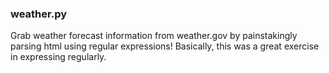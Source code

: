 ### weather.py

Grab weather forecast information from weather.gov by painstakingly parsing html using regular expressions! Basically, this was a great exercise in expressing regularly.
